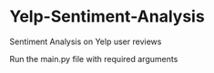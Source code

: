 # Yelp-Sentiment-Analysis
Sentiment Analysis on Yelp user reviews

Run the main.py file with required arguments
